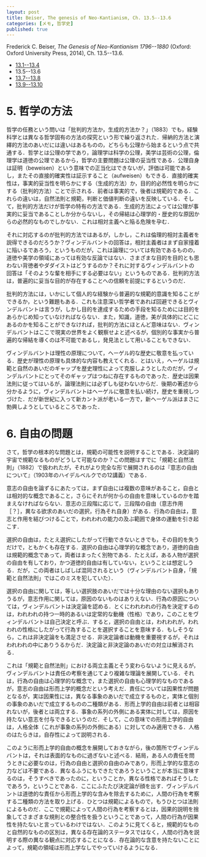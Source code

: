 ```yaml
---
layout: post
title: Beiser, The genesis of Neo-Kantianism, Ch. 13.5--13.6
categories: [メモ, 哲学史]
published: true
---
```


Frederick C. Beiser, _The Genesis of Neo-Kantianism 1796--1880_ (Oxford: Oxford University Press, 2014), Ch. 13.5--13.6.

* [13.1--13.4](http://hinaba.org/mikro-und-makro/2017/05/06/01.html)
* 13.5--13.6
* [13.7--13.8](http://hinaba.org/mikro-und-makro/2017/05/21/01.html)
* [13.9--13.10](http://hinaba.org/mikro-und-makro/2017/05/21/02.html)

# 5. 哲学の方法

哲学の任務という問いは「批判的方法か，生成的方法か？」（1883）でも，経験科学とは異なる哲学固有の方法の探究という形で繰り返された．帰納的方法と演繹的方法のあいだには違いはあるものの，どちらも公理から始まるという点で共通する．哲学とは公理の学であり，論理学は科学の公理，美学は芸術の公理，倫理学は道徳の公理であるから，哲学の主要問題は公理の妥当性である．公理自身は証明（beweisen）という意味での正当化はできないが，評価は可能であるし，またその直接的確実性は証示すること（aufweisen）もできる．直接的確実性は，事実的妥当性を明らかにする（生成的方法）か，目的的必然性を明らかにする（批判的方法）ことで示される．前者は事実的で，後者は規範的である．これらの違いは，自然法則と規範，判断と価値判断の違いを反映している．そして，批判的方法だけが哲学の特有の方法である．生成的方法によっては公理が事実的に妥当であることしか分からないし，その帰結は心理学的・歴史的な原因からの必然的なものでしかない．これは相対主義へと陥る危険を孕む．

それに対応するのが批判的方法ではあるが，しかし，これは倫理的相対主義者を説得できるのだろうか？ヴィンデルバントの回答は，相対主義者はまず自家撞着に陥いるであろう，というものだが，これは論理については有効であるものの，道徳や美学の領域にあっては有効な反論ではない．さまざまな目的を目的とも思わない背徳者やダダイストはどうするのか？それに対するヴィンデルバントの回答は「そのような輩を相手にする必要はない」というものである．批判的方法は，普遍的に妥当な目的が存在することへの信頼を前提にするというのだ．

批判的方法には，いかにして個人的な経験から普遍的な規範的意識を知ることができるか，という難題もある．これも注意深い哲学者であれば回避できるとヴィンデルバントは言うが，しかし目的を達成するための手段を知るためには目的をあらかじめ知っていなければならない．また，知識，道徳，美が具体的にどこにあるのかを知ることができなければ，批判的方法にほとんど意味はない．ヴィンデルバントはここで現実の世界をよく観察せよと述べるが，個別的な事実から普遍的な帰結を導くのは不可能であるし，発見法として用いることもできない．

ヴィンデルバントは理性の原理について，ヘーゲル的な歴史に敬意を払っている．歴史が理性の原理も具体的な内容も教えてくれる．とはいえ，ヘーゲルは規範と自然のあいだのギャップを歴史理性によって克服しようとしたのだが，ヴィンデルバントにとってそのギャップはつねに存在するものであった．歴史は因果法則に従ってはいるが，論理法則には必ずしも従わないからだ．後期の著述から分かるように，ヴィンデルバントはヘーゲルに敬意を払い続け，歴史を重視しつづけた．だが新世紀に入って新カント派が老いる一方で，新ヘーゲル派はまさに勃興しようとしているところであった．

# 6. 自由の問題

さて，哲学の根本的な問題とは，規範の可能性を説明することである．決定論的宇宙で規範なるものがどうして可能なのか？この問題はすでに「規範と自然法則」（1882）で扱われたが，それがより完全な形で展開されるのは『意志の自由について』（1903年のハイデルベルクでの12講義）である．

意志の自由を論ずるにあたっては，まず自由には複数の意味があること，自由とは相対的な概念であること，さらにそれが何からの自由を意味しているのかを踏まえなければならない．意志の三段階に応じて，三段階の自由（意志作用［？］，異なる欲求のあいだの選択，行為それ自身）がある．行為の自由は，意志と作用を結びつけることで，われわれの能力の及ぶ範囲で身体の運動を引き起こす．

選択の自由は，たとえ選択にしたがって行動できないときでも，その目的を失うだけで，ともかくも存在する．選択の自由は心理学的な概念であり，道徳的自由は規範的概念であって，両者はまったく別物である．たとえば，ある人物が選択の自由を有しており，かつ道徳的自由は有していない，ということは想定しうる．だが，この両者はしばしば混同されるという（ヴィンデルバント自身，「規範と自然法則」ではこのミスを犯していた）．

選択の自由に関しては，等しい選択肢のあいだでは十分な理由のない選択もありうるが，意志作用に関しては，原因のないものはありえない．行為の原因については，ヴィンデルバントは決定論を認める．とくにわれわれの行為を決定するのは，われわれの持つ一時的あるいは定常的な動機（性格）であり，このことをヴィンデルバントは自己決定と呼ぶ．すると，選択の自由とは，われわれが，われわれの性格にしたがって行為することを選択することを意味する．もしそうなら，これは非決定論をも満足させる．非決定論者は動機を重要視するが，それはわれわれの中にありうるからだ．決定論と非決定論のあいだの対立は解消される．

これは「規範と自然法則」における両立主義とそう変わらないように見えるが，ヴィンデルバントは責任の考察を通じてより複雑な理論を展開している．それは，行為の自由は心理学的な概念で，また選択の自由も心理学的なものであるが，意志の自由は形而上学的概念だという考えだ．責任については因果性が問題となるが，実は因果性には，異なる事象のあいだで成立するものと，実体と個別の事象のあいだで成立するものの二種類がある．形而上学的自由は前者とは相容れないが，後者とは両立する．事象の系列の外側にある実体に対しては，原因を持たない意志を付与できるというのだ．そして，この意味での形而上学的自由は，人格全体（これが事象の系列の外側にある）に対してのみ適用できる．人格のはたらきは，自存性によって説明される．

このように形而上学的自由の概念を展開しておきながら，後の箇所でヴィンデルバントは，それは表面的なものに過ぎないと述べる．結局，ある人の責任を問うときに必要なのは，行為の自由と選択の自由のみであり，形而上学的な意志の力などは不要である．異なるふうにもできたであろうということが本当に意味するのは，そうすべきであったのに，ということか，異なる性格であればそうしたであろう，ということである．ここにふたたび決定論が顔を出す．ヴィンデルバントは道徳的な責任から形而上学的な含みを除去するために，人間の行為を考察する二種類の方法を取り上げる．ひとつは規範によるもので，もうひとつは法則によるものだ．ここで規範によって人間の行為を考察するとは，因果的説明を捨象してさまざまな規則との整合性を扱うということであって，人間の行為が因果性を持たないと言っているわけではない．このように見てくると，規範的なものと自然的なものの区別は，異なる存在論的ステータスではなく，人間の行為を説明する際の異なる観点に対応することになる．存在論的な含意を持たないことによって，規範の領域は形而上学なしでやっていけるようになる．


